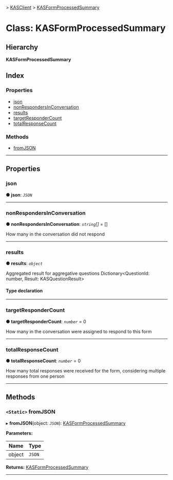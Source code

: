 [](../README.md) > [KASClient](../modules/kasclient.md) > [KASFormProcessedSummary](../classes/kasclient.kasformprocessedsummary.md)

# Class: KASFormProcessedSummary

## Hierarchy

**KASFormProcessedSummary**

## Index

### Properties

* [json](kasclient.kasformprocessedsummary.md#json)
* [nonRespondersInConversation](kasclient.kasformprocessedsummary.md#nonrespondersinconversation)
* [results](kasclient.kasformprocessedsummary.md#results)
* [targetResponderCount](kasclient.kasformprocessedsummary.md#targetrespondercount)
* [totalResponseCount](kasclient.kasformprocessedsummary.md#totalresponsecount)

### Methods

* [fromJSON](kasclient.kasformprocessedsummary.md#fromjson)

---

## Properties

<a id="json"></a>

###  json

**● json**: *`JSON`*

___

<a id="nonrespondersinconversation"></a>

###  nonRespondersInConversation

**● nonRespondersInConversation**: *`string`[]* =  []

How many in the conversation did not respond

___

<a id="results"></a>

###  results

**● results**: *`object`*

Aggregated result for aggregative questions Dictionary<QuestionId: number, Result: KASQuestionResult>

#### Type declaration

___

<a id="targetrespondercount"></a>

###  targetResponderCount

**● targetResponderCount**: *`number`* = 0

How many in the conversation were assigned to respond to this form

___

<a id="totalresponsecount"></a>

###  totalResponseCount

**● totalResponseCount**: *`number`* = 0

How many total responses were received for the form, considering multiple responses from one person

___

## Methods

<a id="fromjson"></a>

### `<Static>` fromJSON

▸ **fromJSON**(object: *`JSON`*): [KASFormProcessedSummary](kasclient.kasformprocessedsummary.md)

**Parameters:**

| Name | Type |
| ------ | ------ |
| object | `JSON` |

**Returns:** [KASFormProcessedSummary](kasclient.kasformprocessedsummary.md)

___

